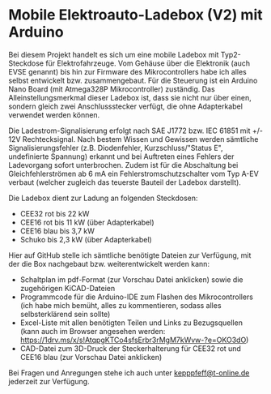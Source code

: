 # Mobile Elektroauto-Ladebox (V2) mit Arduino

Bei diesem Projekt handelt es sich um eine mobile Ladebox mit Typ2-Steckdose für Elektrofahrzeuge. Vom Gehäuse über die Elektronik (auch EVSE genannt) bis hin zur Firmware des Mikrocontrollers habe ich alles selbst entwickelt bzw. zusammengebaut. Für die Steuerung ist ein Arduino Nano Board (mit Atmega328P Mikrocontroller) zuständig. Das Alleinstellungsmerkmal dieser Ladebox ist, dass sie nicht nur über einen, sondern gleich zwei Anschlussstecker verfügt, die ohne Adapterkabel verwendet werden können.

Die Ladestrom-Signalisierung erfolgt nach SAE J1772 bzw. IEC 61851 mit +/- 12V Rechtecksignal. Nach bestem Wissen und Gewissen werden sämtliche Signalisierungsfehler (z.B. Diodenfehler, Kurzschluss/"Status E", undefinierte Spannung) erkannt und bei Auftreten eines Fehlers der Ladevorgang sofort unterbrochen. Zudem ist für die Abschaltung bei Gleichfehlerströmen ab 6 mA ein Fehlerstromschutzschalter vom Typ A-EV verbaut (welcher zugleich das teuerste Bauteil der Ladebox darstellt).

Die Ladebox dient zur Ladung an folgenden Steckdosen:
- CEE32 rot bis 22 kW
- CEE16 rot bis 11 kW (über Adapterkabel)
- CEE16 blau bis 3,7 kW
- Schuko bis 2,3 kW (über Adapterkabel)

Hier auf GitHub stelle ich sämtliche benötigte Dateien zur Verfügung, mit der die Box nachgebaut bzw. weiterentwickelt werden kann:
- Schaltplan im pdf-Format (zur Vorschau Datei anklicken) sowie die zugehörigen KiCAD-Dateien
- Programmcode für die Arduino-IDE zum Flashen des Mikrocontrollers (ich habe mich bemüht, alles zu kommentieren, sodass alles selbsterklärend sein sollte)
- Excel-Liste mit allen benötigten Teilen und Links zu Bezugsquellen (kann auch im Browser angesehen werden: https://1drv.ms/x/s!AtqpgKTCo4sfsErbr3rMgM7kWvw-?e=OKO3dO)
- CAD-Datei zum 3D-Druck der Steckerhalterung für CEE32 rot und CEE16 blau (zur Vorschau Datei anklicken)

Bei Fragen und Anregungen stehe ich auch unter kepppfeff@t-online.de jederzeit zur Verfügung.
